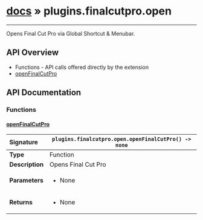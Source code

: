 # [docs](index.md) » plugins.finalcutpro.open
---

Opens Final Cut Pro via Global Shortcut & Menubar.

## API Overview
* Functions - API calls offered directly by the extension
 * [openFinalCutPro](#openfinalcutpro)

## API Documentation

### Functions

#### [openFinalCutPro](#openfinalcutpro)
| <span style="float: left;">**Signature**</span> | <span style="float: left;">`plugins.finalcutpro.open.openFinalCutPro() -> none` </span>                                                          |
| -----------------------------------------------------|---------------------------------------------------------------------------------------------------------|
| **Type**                                             | Function                                                                                         |
| **Description**                                      | Opens Final Cut Pro                                                                                         |
| **Parameters**                                       | <ul><li>None</li></ul> |
| **Returns**                                          | <ul><li>None</li></ul>          |

